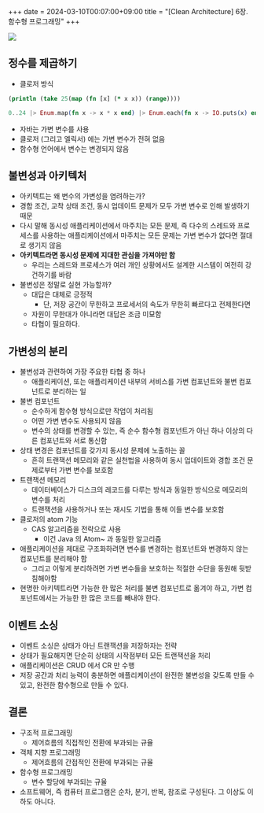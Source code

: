 +++ 
date = 2024-03-10T00:07:00+09:00
title = "[Clean Architecture] 6장. 함수형 프로그래밍"
+++

![](/images/books/clean-architecture/cover.jpg)

## 정수를 제곱하기

- 클로저 방식

```clojure
(println (take 25(map (fn [x] (* x x)) (range))))
```

```elixir
0..24 |> Enum.map(fn x -> x * x end) |> Enum.each(fn x -> IO.puts(x) end)
```

- 자바는 가변 변수를 사용
- 클로저 (그리고 엘릭서) 에는 가변 변수가 전혀 없음
- 함수형 언어에서 변수는 변경되지 않음

## 불변성과 아키텍처

- 아키텍트는 왜 변수의 가변성을 염려하는가?
- 경합 조건, 교착 상태 조건, 동시 업데이트 문제가 모두 가변 변수로 인해 발생하기 때문
- 다시 말해 동시성 애플리케이션에서 마주치는 모든 문제, 즉 다수의 스레드와 프로세스를 사용하는 애플리케이션에서 마주치는 모든 문제는 가변 변수가 없다면 절대로 생기지 않음
- **아키텍트라면 동시성 문제에 지대한 관심을 가져야만 함**
  - 우리는 스레드와 프로세스가 여러 개인 상황에서도 설계한 시스템이 여전히 강건하기를 바람
- 불변성은 정말로 실현 가능할까?
  - 대답은 대체로 긍정적
    - 단, 저장 공간이 무한하고 프로세서의 속도가 무한히 빠르다고 전제한다면
  - 자원이 무한대가 아니라면 대답은 조금 미묘함
  - 타협이 필요하다.

## 가변성의 분리

- 불변성과 관련하여 가장 주요한 타협 중 하나
  - 애플리케이션, 또는 애플리케이션 내부의 서비스를 가변 컴포넌트와 불변 컴포넌트로 분리하는 일
- 불변 컴포넌트
  - 순수하게 함수형 방식으로만 작업이 처리됨
  - 어떤 가변 변수도 사용되지 않음
  - 변수의 상태를 변경할 수 있는, 즉 순수 함수형 컴포넌트가 아닌 하나 이상의 다른 컴포넌트와 서로 통신함
- 상태 변경은 컴포넌트를 갖가지 동시성 문제에 노출하는 꼴
  - 흔히 트랜잭션 메모리와 같은 실천법을 사용하여 동시 업데이트와 경합 조건 문제로부터 가변 변수를 보호함
- 트랜잭션 메모리
  - 데이터베이스가 디스크의 레코드를 다루는 방식과 동일한 방식으로 메모리의 변수를 처리
  - 트랜잭션을 사용하거나 또는 재시도 기법을 통해 이들 변수를 보호함
- 클로저의 atom 기능
  - CAS 알고리즘을 전략으로 사용
    - 이건 Java 의 Atom~ 과 동일한 알고리즘
- 애플리케이션을 제대로 구조화하려면 변수를 변경하는 컴포넌트와 변경하지 않는 컴포넌트를 분리해야 함
  - 그리고 이렇게 분리하려면 가변 변수들을 보호하는 적절한 수단을 동원해 뒷받침해야함
- 현명한 아키텍트라면 가능한 한 많은 처리를 불변 컴포넌트로 옮겨야 하고, 가변 컴포넌트에서는 가능한 한 많은 코드를 빼내야 한다.

## 이벤트 소싱

- 이벤트 소싱은 상태가 아닌 트랜잭션을 저장하자는 전략
- 상태가 필요해지면 단순히 상태의 시작점부터 모든 트랜잭션을 처리
- 애플리케이션은 CRUD 에서 CR 만 수행
- 저장 공간과 처리 능력이 충분하면 애플리케이션이 완전한 불변성을 갖도록 만들 수 있고, 완전한 함수형으로 만들 수 있다.

## 결론

- 구조적 프로그래밍
  - 제어흐름의 직접적인 전환에 부과되는 규율
- 객체 지향 프로그래밍
  - 제어흐름의 간접적인 전환에 부과되는 규율
- 함수형 프로그래밍
  - 변수 할당에 부과되는 규율
- 소프트웨어, 즉 컴퓨터 프로그램은 순차, 분기, 반복, 참조로 구성된다. 그 이상도 이하도 아니다.
